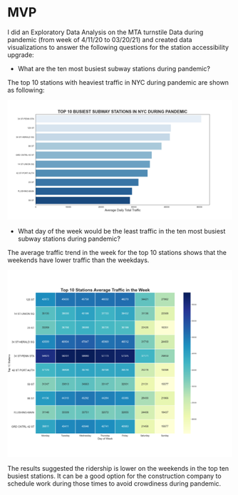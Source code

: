 # MVP

I did an Exploratory Data Analysis on the MTA turnstile Data during pandemic (from week of 4/11/20 to 03/20/21) and created data visualizations to answer the following questions for the station accessibility upgrade:

- What are the ten most busiest subway stations during pandemic?

The top 10 stations with heaviest traffic in NYC during pandemic are shown as following:

![](images/Top10BusiestSubway.png)

* What day of the week would be the least traffic in the ten most busiest subway stations during pandemic?

The average traffic trend in the week for the top 10 stations shows that the weekends have lower traffic than the weekdays. 

![](images/Top10WeekHeat.png)

The results suggested the ridership is lower on the weekends in the top ten busiest stations. It can be a good option for the construction company to schedule work during those times to avoid crowdiness during pandemic.
